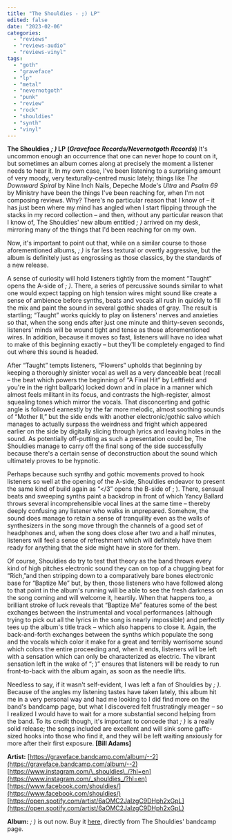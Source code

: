 ```yaml
---
title: "The Shouldies - ;) LP"
edited: false
date: "2023-02-06"
categories:
  - "reviews"
  - "reviews-audio"
  - "reviews-vinyl"
tags:
  - "goth"
  - "graveface"
  - "lp"
  - "metal"
  - "nevernotgoth"
  - "punk"
  - "review"
  - "rock"
  - "shouldies"
  - "synth"
  - "vinyl"
---
```


**The Shouldies** **_; )_ LP** **(_Graveface Records/Nevernotgoth Records_)** It's uncommon enough an occurrence that one can never hope to count on it, but sometimes an album comes along at precisely the moment a listener needs to hear it. In my own case, I've been listening to a surprising amount of very moody, very texturally-centred music lately; things like _The Downward Spiral_ by Nine Inch Nails, Depeche Mode's _Ultra_ and _Psalm 69_ by Ministry have been the things I've been reaching for, when I'm not composing reviews. Why? There's no particular reason that I know of – it has just been where my mind has angled when I start flipping through the stacks in my record collection – and then, without any particular reason that I know of, The Shouldies' new album entitled _; )_ arrived on my desk, mirroring many of the things that I'd been reaching for on my own.

Now, it's important to point out that, while on a similar course to those aforementioned albums, _; )_ is far less textural or overtly aggressive, but the album is definitely just as engrossing as those classics, by the standards of a new release.

A sense of curiosity will hold listeners tightly from the moment “Taught” opens the A-side of _; )_. There, a series of percussive sounds similar to what one would expect tapping on high tension wires might sound like create a sense of ambience before synths, beats and vocals all rush in quickly to fill the mix and paint the sound in several gothic shades of gray. The result is startling; “Taught” works quickly to play on listeners' nerves and anxieties so that, when the song ends after just one minute and thirty-seven seconds, listeners' minds will be wound tight and tense as those aforementioned wires. In addition, because it moves so fast, listeners will have no idea what to make of this beginning exactly – but they'll be completely engaged to find out where this sound is headed.

After “Taught” tempts listeners, “Flowers” upholds that beginning by keeping a thoroughly sinister vocal as well as a very danceable beat (recall – the beat which powers the beginning of “A Final Hit” by Leftfield and you're in the right ballpark) locked down and in place in a manner which almost feels militant in its focus, and contrasts the high-register, almost squealing tones which mirror the vocals. That disconcerting and gothic angle is followed earnestly by the far more melodic, almost soothing sounds of “Mother II,” but the side ends with another electronic/gothic salvo which manages to actually surpass the weirdness and fright which appeared earlier on the side by digitally slicing through lyrics and leaving holes in the sound. As potentially off-putting as such a presentation could be, The Shouldies manage to carry off the final song of the side successfully because there's a certain sense of deconstruction about the sound which ultimately proves to be hypnotic.

Perhaps because such synthy and gothic movements proved to hook listeners so well at the opening of the A-side, Shouldies endeavor to present the same kind of build again as “</3” opens the B-side of ; ). There, sensual beats and sweeping synths paint a backdrop in front of which Yancy Ballard throws several incomprehensible vocal lines at the same time – thereby deeply confusing any listener who walks in unprepared. Somehow, the sound does manage to retain a sense of tranquility even as the walls of synthesizers in the song move through the channels of a good set of headphones and, when the song does close after two and a half minutes, listeners will feel a sense of refreshment which will definitely have them ready for anything that the side might have in store for them.

Of course, Shouldies do try to test that theory as the band throws every kind of high pitches electronic sound they can on top of a chugging beat for “Rich,”and then stripping down to a comparatively bare bones electronic base for “Baptize Me” but, by then, those listeners who have followed along to that point in the album's running will be able to see the fresh darkness on the song coming and will welcome it, heartily. When that happens too, a brilliant stroke of luck reveals that “Baptize Me” features some of the best exchanges between the instrumental and vocal performances (although trying to pick out all the lyrics in the song is nearly impossible) and perfectly tees up the album's title track – which also happens to close it. Again, the back-and-forth exchanges between the synths which populate the song and the vocals which color it make for a great and terribly worrisome sound which colors the entire proceeding and, when it ends, listeners will be left with a sensation which can only be characterized as electric. The vibrant sensation left in the wake of “; )” ensures that listeners will be ready to run front-to-back with the album again, as soon as the needle lifts.

Needless to say, if it wasn't self-evident, I was left a fan of Shouldies by _; )_. Because of the angles my listening tastes have taken lately, this album hit me in a very personal way and had me looking to I did find more on the band's bandcamp page, but what I discovered felt frustratingly meager – so I realized I would have to wait for a more substantial second helping from the band. To its credit though, it's important to concede that _; )_ is a really solid release; the songs included are excellent and will sink some gaffe-sized hooks into those who find it, and they will be left waiting anxiously for more after their first exposure. **\[Bill Adams\]**

**Artist:** [https://graveface.bandcamp.com/album/--2](https://graveface.bandcamp.com/album/--2) [https://www.instagram.com/\_shouldies\_/?hl=en](https://www.instagram.com/_shouldies_/?hl=en) [https://www.facebook.com/shouldies/](https://www.facebook.com/shouldies/) [https://open.spotify.com/artist/6aOMC2JaIzgC9DHph2xGpL](https://open.spotify.com/artist/6aOMC2JaIzgC9DHph2xGpL)

**Album:** _; )_ is out now. Buy it [here](https://graveface.bandcamp.com/album/--2), directly from The Shouldies' bandcamp page.
